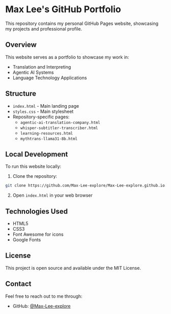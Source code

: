 # Max Lee's GitHub Portfolio

This repository contains my personal GitHub Pages website, showcasing my projects and professional profile.

## Overview

This website serves as a portfolio to showcase my work in:
- Translation and Interpreting
- Agentic AI Systems
- Language Technology Applications

## Structure

- `index.html` - Main landing page
- `styles.css` - Main stylesheet
- Repository-specific pages:
  - `agentic-ai-translation-company.html`
  - `whisper-subtitler-transcriber.html`
  - `learning-resources.html`
  - `mythtrans-llama31-8b.html`

## Local Development

To run this website locally:

1. Clone the repository:
```bash
git clone https://github.com/Max-Lee-explore/Max-Lee-explore.github.io.git
```

2. Open `index.html` in your web browser

## Technologies Used

- HTML5
- CSS3
- Font Awesome for icons
- Google Fonts

## License

This project is open source and available under the MIT License.

## Contact

Feel free to reach out to me through:
- GitHub: [@Max-Lee-explore](https://github.com/Max-Lee-explore) 